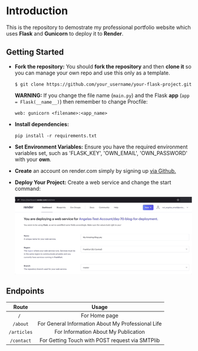# Introduction
  This is the repository to demostrate my professional portfolio website which uses **Flask** and **Gunicorn** to deploy it to **Render**. 
## Getting Started
- **Fork the repository:** You should **fork the repository** and then **clone it** so you can manage your own repo and use this only as a template.
  ```
  $ git clone https://github.com/your_username/your-flask-project.git
  ```
  
  **WARNING:** If you change the file name (`main.py`) and the Flask **app** (`app = Flask(__name__)`) then remember to change Procfile:
  ```
  web: gunicorn <filename>:<app_name>
  ```

- **Install dependencies:**

  ```
  pip install -r requirements.txt
  ```

- **Set Environment Variables:** Ensure you have the required environment variables set, such as 'FLASK_KEY', 'OWN_EMAIL', 'OWN_PASSWORD' with your **own**.

- **Create** an account on render.com simply by signing up [via Github.](https://dashboard.render.com/login)

- **Deploy Your Project:**
    Create a web service and change the start command:
   <div align="center"><img src="example-render.gif" alt="GIF showing web service creation on render." /></div>

## Endpoints
|Route |Usage |
| :-:  | :-: |
|`/ `  | For Home page|
|`/about`  | For General Information About My Professional Life|
|`/articles`  | For Information About My Publication|
|`/contact`  | For Getting Touch with POST request via SMTPlib|

